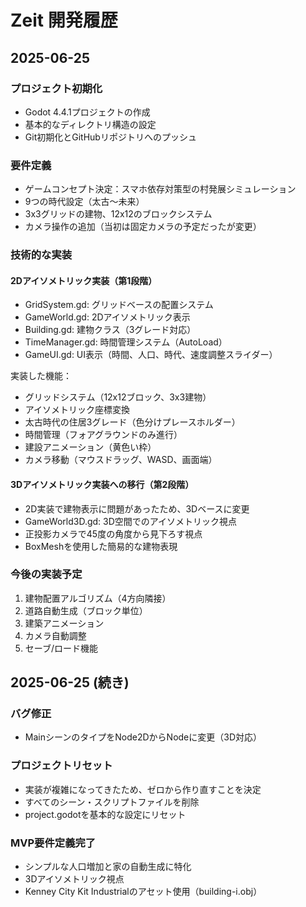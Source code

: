 # Zeit 開発履歴

## 2025-06-25

### プロジェクト初期化
- Godot 4.4.1プロジェクトの作成
- 基本的なディレクトリ構造の設定
- Git初期化とGitHubリポジトリへのプッシュ

### 要件定義
- ゲームコンセプト決定：スマホ依存対策型の村発展シミュレーション
- 9つの時代設定（太古〜未来）
- 3x3グリッドの建物、12x12のブロックシステム
- カメラ操作の追加（当初は固定カメラの予定だったが変更）

### 技術的な実装
#### 2Dアイソメトリック実装（第1段階）
- GridSystem.gd: グリッドベースの配置システム
- GameWorld.gd: 2Dアイソメトリック表示
- Building.gd: 建物クラス（3グレード対応）
- TimeManager.gd: 時間管理システム（AutoLoad）
- GameUI.gd: UI表示（時間、人口、時代、速度調整スライダー）

実装した機能：
- グリッドシステム（12x12ブロック、3x3建物）
- アイソメトリック座標変換
- 太古時代の住居3グレード（色分けプレースホルダー）
- 時間管理（フォアグラウンドのみ進行）
- 建設アニメーション（黄色い枠）
- カメラ移動（マウスドラッグ、WASD、画面端）

#### 3Dアイソメトリック実装への移行（第2段階）
- 2D実装で建物表示に問題があったため、3Dベースに変更
- GameWorld3D.gd: 3D空間でのアイソメトリック視点
- 正投影カメラで45度の角度から見下ろす視点
- BoxMeshを使用した簡易的な建物表現

### 今後の実装予定
1. 建物配置アルゴリズム（4方向隣接）
2. 道路自動生成（ブロック単位）
3. 建築アニメーション
4. カメラ自動調整
5. セーブ/ロード機能

## 2025-06-25 (続き)

### バグ修正
- MainシーンのタイプをNode2DからNodeに変更（3D対応）

### プロジェクトリセット
- 実装が複雑になってきたため、ゼロから作り直すことを決定
- すべてのシーン・スクリプトファイルを削除
- project.godotを基本的な設定にリセット

### MVP要件定義完了
- シンプルな人口増加と家の自動生成に特化
- 3Dアイソメトリック視点
- Kenney City Kit Industrialのアセット使用（building-i.obj）

